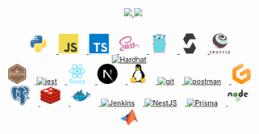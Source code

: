 <div align="center">
  <a href="https://github.com/tnkerer">
  <img height="150em" src="https://github-readme-stats.vercel.app/api?username=tnkerer&theme=dracula"/>
  <img height="150em" src="https://github-readme-stats.vercel.app/api/top-langs/?username=tnkerer&layout=compact&langs_count=6&theme=dracula"/>
</div>
  
</br>
<p align="center">
  <a href="https://www.python.org/" target="_blank" rel="noreferrer">
  <img src="https://raw.githubusercontent.com/devicons/devicon/master/icons/python/python-original.svg" alt="python" width="40" height="40" style="margin-right: 1rem;"/>
  </a>
  <a href="https://developer.mozilla.org/en-US/docs/Web/JavaScript" target="_blank" rel="noreferrer">
  <img src="https://raw.githubusercontent.com/devicons/devicon/master/icons/javascript/javascript-original.svg" alt="javascript" width="40" height="40" style="margin-right: 1rem;"/>
  </a>
  <a href="https://www.typescriptlang.org/" target="_blank" rel="noreferrer">
  <img src="https://raw.githubusercontent.com/devicons/devicon/master/icons/typescript/typescript-plain.svg" alt="TS" width="40" height="40" style="margin-right: 1rem;"/>
  </a>
  <a href="https://sass-lang.com/" target="_blank" rel="noreferrer">
  <img src="https://raw.githubusercontent.com/devicons/devicon/master/icons/sass/sass-original.svg" alt="SASS" width="40" height="40" style="margin-right: 1rem;"/>
  </a>
  <a href="https://go.dev/" target="_blank" rel="noreferrer">
  <img src="https://raw.githubusercontent.com/devicons/devicon/master/icons/go/go-original.svg" alt="golang" width="40" height="40" style="margin-right: 1rem;"/>
  </a>
  <a href="https://docs.soliditylang.org/en/v0.8.14/" target="_blank" rel="noreferrer">
  <img src="https://raw.githubusercontent.com/devicons/devicon/master/icons/solidity/solidity-plain.svg" alt="Solidity" width="40" height="40" style="margin-right: 1rem;"/>
  </a>
  <a href="https://trufflesuite.com/" target="_blank" rel="noreferrer">
  <img src="https://raw.githubusercontent.com/trufflesuite/ganache/develop/docs/assets/img/truffle-logo-dark.svg" alt="Truffle" width="40" height="40" style="margin-right: 1rem;"/>
  </a>
  <a href="https://hardhat.org/" target="_blank" rel="noreferrer">
  <img src="https://raw.githubusercontent.com/tnkerer/application_utils/main/hardhaticon.png" alt="Hardhat" width="40" height="40" style="margin-right: 1rem;"/>
  </a>
  <br>
  <a href="https://mochajs.org/" target="_blank" rel="noreferrer">
  <img src="https://raw.githubusercontent.com/devicons/devicon/master/icons/mocha/mocha-plain.svg" alt="Mocha" width="40" height="40" style="margin-right: 1rem;"/>
  </a>
  <a href="https://jestjs.io" target="_blank" rel="noreferrer">
  <img src="https://www.vectorlogo.zone/logos/jestjsio/jestjsio-icon.svg" alt="jest" width="40" height="40" style="margin-right: 1rem;"/>
  </a>
  <a href="https://reactjs.org/" target="_blank" rel="noreferrer">
  <img src="https://raw.githubusercontent.com/devicons/devicon/master/icons/react/react-original-wordmark.svg" alt="react" width="40" height="40" style="margin-right: 1rem;"/>
  </a>
  <a href="https://nextjs.org/" target="_blank" rel="noreferrer">
  <img src="https://raw.githubusercontent.com/devicons/devicon/master/icons/nextjs/nextjs-original.svg" alt="Next.JS" width="40" height="40" style="margin-right: 1rem;"/>
  </a>
  <a href="https://www.linux.org/" target="_blank" rel="noreferrer">
  <img src="https://raw.githubusercontent.com/devicons/devicon/master/icons/linux/linux-original.svg" alt="linux" width="40" height="40" style="margin-right: 1rem;"/>
  </a>
  <a href="https://git-scm.com/" target="_blank" rel="noreferrer">
  <img src="https://www.vectorlogo.zone/logos/git-scm/git-scm-icon.svg" alt="git" width="40" height="40" style="margin-right: 1rem;" />
  </a>
  <a href="https://postman.com" target="_blank" rel="noreferrer">
  <img src="https://www.vectorlogo.zone/logos/getpostman/getpostman-icon.svg" alt="postman" width="40" height="40" style="margin-right: 1rem;"/>
  </a>
  <a href="https://gitpod.io/" target="_blank" rel="noreferrer">
  <img src="https://raw.githubusercontent.com/gitpod-io/gitpod/master/components/dashboard/src/icons/gitpod.svg" alt="Gitpod" width="40" height="40" style="margin-right: 1rem;"/>
  </a>
  <br>
  <a href="https://www.postgresql.org/" target="_blank" rel="noreferrer">
  <img src="https://raw.githubusercontent.com/devicons/devicon/master/icons/postgresql/postgresql-plain.svg" alt="PostgreSQL" width="40" height="40" style="margin-right: 1rem;"/>
  </a>
  <a href="https://redis.io/" target="_blank" rel="noreferrer">
  <img src="https://raw.githubusercontent.com/devicons/devicon/master/icons/redis/redis-original.svg" alt="redis" width="40" height="40" style="margin-right: 1rem;"/>
  </a>
  <a href="https://www.docker.com/" target="_blank" rel="noreferrer">
  <img src="https://raw.githubusercontent.com/devicons/devicon/master/icons/docker/docker-original.svg" alt="Docker" width="40" height="40" style="margin-right: 1rem;"/>
  </a>
  <a href="https://www.jenkins.io/" target="_blank" rel="noreferrer">
  <img src="https://upload.wikimedia.org/wikipedia/commons/e/e9/Jenkins_logo.svg" alt="Jenkins" width="40" height="40" style="margin-right: 1rem;"/>
  </a>
  <a href="https://nestjs.com/" target="_blank" rel="noreferrer">
  <img src="https://docs.nestjs.com/assets/logo-small.svg" alt="NestJS" width="40" height="40" style="margin-right: 1rem;"/>
  </a>
  <a href="https://www.prisma.io/" target="_blank" rel="noreferrer">
  <img src="https://user-images.githubusercontent.com/78161484/199641340-d7b3f519-e30d-4f35-a870-8232d2f7ffeb.svg" alt="Prisma" width="40" height="40" style="margin-right: 1rem;"/>
  </a>
  <a href="https://nodejs.org/en/" target="_blank" rel="noreferrer">
  <img src="https://raw.githubusercontent.com/devicons/devicon/master/icons/nodejs/nodejs-original-wordmark.svg" alt="NodeJS" width="40" height="40" style="margin-right: 1rem;"/>
  </a>
  <a href="https://www.mathworks.com/products/matlab.html" target="_blank" rel="noreferrer">
  <img src="https://raw.githubusercontent.com/devicons/devicon/master/icons/matlab/matlab-original.svg" alt="MatLab" width="40" height="40" style="margin-right: 1rem;"/>
  </a>
  
</p>
